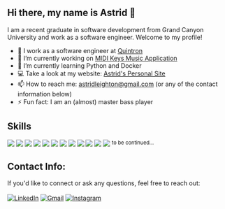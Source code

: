 ## Hi there, my name is Astrid 👋

I am a recent graduate in software development from Grand Canyon University and work as a software engineer. Welcome to my profile!

- 🚀 I work as a software engineer at [Quintron](https://www.quintron.com/)
- 🔭 I’m currently working on [MIDI Keys Music Application](https://github.com/astridleighton/MIDI-Keys)
- 🌱 I’m currently learning Python and Docker
- 💻 Take a look at my website: [Astrid's Personal Site](https://astridleighton.github.io)
- 📫 How to reach me: astridleighton@gmail.com (or any of the contact information below)
- ⚡ Fun fact: I am an (almost) master bass player

## Skills
![](https://img.shields.io/badge/JavaScript-F7DF1E?style=for-the-badge&logo=javascript&logoColor=black)
![](https://img.shields.io/badge/Java-ED8B00?style=for-the-badge&logo=java&logoColor=white)
![](https://img.shields.io/badge/C%23-239120?style=for-the-badge&logo=c-sharp&logoColor=white)
![](https://img.shields.io/badge/React-20232A?style=for-the-badge&logo=react&logoColor=61DAFB)
![](https://img.shields.io/badge/Express.js-404D59?style=for-the-badge)
![](https://img.shields.io/badge/C-00599C?style=for-the-badge&logo=c&logoColor=white)
![](https://img.shields.io/badge/HTML5-E34F26?style=for-the-badge&logo=html5&logoColor=white)
![](https://img.shields.io/badge/CSS3-1572B6?style=for-the-badge&logo=css3&logoColor=white)
![](https://img.shields.io/badge/MySQL-00000F?style=for-the-badge&logo=mysql&logoColor=white)
![](https://img.shields.io/badge/Amazon_AWS-232F3E?style=for-the-badge&logo=amazon-aws&logoColor=white)
![](https://img.shields.io/badge/Heroku-430098?style=for-the-badge&logo=heroku&logoColor=white)
![](https://img.shields.io/badge/MongoDB-4EA94B?style=for-the-badge&logo=mongodb&logoColor=white)
<sup>to be continued...</sup>

## Contact Info:
If you'd like to connect or ask any questions, feel free to reach out:<br><br>
[![LinkedIn](https://img.shields.io/badge/LinkedIn-0077B5?style=for-the-badge&logo=linkedin&logoColor=white)](https://www.linkedin.com/in/astrid-leighton-130789223/)
[![Gmail](https://img.shields.io/badge/Gmail-D14836?style=for-the-badge&logo=gmail&logoColor=white)](mailto:astridleighton@gmail.com)
[![Instagram](https://img.shields.io/badge/Instagram-E4405F?style=for-the-badge&logo=instagram&logoColor=white)](https://www.instagram.com/astrid.leighton)

